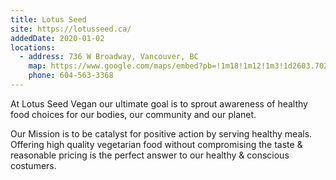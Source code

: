 ```yaml
---
title: Lotus Seed
site: https://lotusseed.ca/
addedDate: 2020-01-02
locations:
  - address: 736 W Broadway, Vancouver, BC
    map: https://www.google.com/maps/embed?pb=!1m18!1m12!1m3!1d2603.702843564521!2d-123.1231935840918!3d49.26307797932923!2m3!1f0!2f0!3f0!3m2!1i1024!2i768!4f13.1!3m3!1m2!1s0x548673c2d9b4f223%3A0x1c99610d8f055fad!2sLotus%20Seed%20vegan!5e0!3m2!1sen!2sca!4v1578296520287!5m2!1sen!2sca
    phone: 604-563-3368
---
```


At Lotus Seed Vegan our ultimate goal is to sprout awareness of healthy food choices for our bodies, our community and our planet.

Our Mission is to be catalyst for positive action by serving healthy meals. Offering high quality vegetarian food without compromising the taste & reasonable pricing is the perfect answer to our healthy & conscious costumers.
